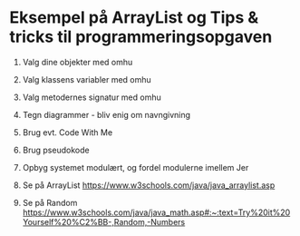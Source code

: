 # Eksempel på ArrayList og Tips & tricks til programmeringsopgaven

1. Valg dine objekter med omhu
2. Valg klassens variabler med omhu
3. Valg metodernes signatur med omhu 
4. Tegn diagrammer - bliv enig om navngivning

5. Brug evt. Code With Me

6. Brug pseudokode

7. Opbyg systemet modulært, og fordel modulerne imellem Jer

8. Se på ArrayList https://www.w3schools.com/java/java_arraylist.asp 
9. Se på Random https://www.w3schools.com/java/java_math.asp#:~:text=Try%20it%20Yourself%20%C2%BB-,Random,-Numbers
